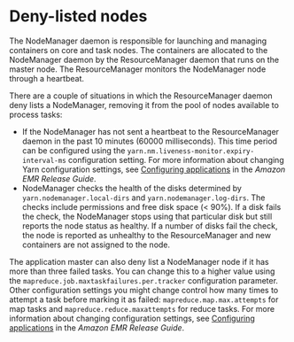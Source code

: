 # Deny\-listed nodes<a name="emr-troubleshoot-error-resource-3"></a>

The NodeManager daemon is responsible for launching and managing containers on core and task nodes\. The containers are allocated to the NodeManager daemon by the ResourceManager daemon that runs on the master node\. The ResourceManager monitors the NodeManager node through a heartbeat\.

There are a couple of situations in which the ResourceManager daemon deny lists a NodeManager, removing it from the pool of nodes available to process tasks: 
+ If the NodeManager has not sent a heartbeat to the ResourceManager daemon in the past 10 minutes \(60000 milliseconds\)\. This time period can be configured using the `yarn.nm.liveness-monitor.expiry-interval-ms` configuration setting\. For more information about changing Yarn configuration settings, see [Configuring applications](https://docs.aws.amazon.com/emr/latest/ReleaseGuide/emr-configure-apps.html) in the *Amazon EMR Release Guide*\. 
+ NodeManager checks the health of the disks determined by `yarn.nodemanager.local-dirs` and `yarn.nodemanager.log-dirs`\. The checks include permissions and free disk space \(< 90%\)\. If a disk fails the check, the NodeManager stops using that particular disk but still reports the node status as healthy\. If a number of disks fail the check, the node is reported as unhealthy to the ResourceManager and new containers are not assigned to the node\.

The application master can also deny list a NodeManager node if it has more than three failed tasks\. You can change this to a higher value using the `mapreduce.job.maxtaskfailures.per.tracker` configuration parameter\. Other configuration settings you might change control how many times to attempt a task before marking it as failed: `mapreduce.map.max.attempts` for map tasks and `mapreduce.reduce.maxattempts` for reduce tasks\. For more information about changing configuration settings, see [Configuring applications](https://docs.aws.amazon.com/emr/latest/ReleaseGuide/emr-configure-apps.html) in the *Amazon EMR Release Guide*\.